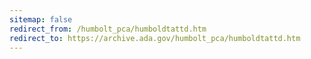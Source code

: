 ```yaml
---
sitemap: false 
redirect_from: /humbolt_pca/humboldtattd.htm 
redirect_to: https://archive.ada.gov/humbolt_pca/humboldtattd.htm 
---
```

